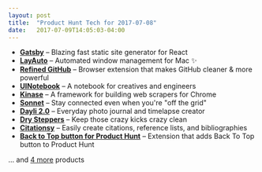 ```yaml
---
layout: post
title:  "Product Hunt Tech for 2017-07-08"
date:   2017-07-09T14:05:03-04:00
---
```


* **[Gatsby](https://www.producthunt.com/posts/gatsby-2?utm_campaign=producthunt-api&utm_medium=api&utm_source=Application%3A+Daily+Digest+RSS+%28ID%3A+3202%29)** – Blazing fast static site generator for React
* **[LayAuto](https://www.producthunt.com/posts/layauto?utm_campaign=producthunt-api&utm_medium=api&utm_source=Application%3A+Daily+Digest+RSS+%28ID%3A+3202%29)** – Automated window management for Mac ✨
* **[Refined GitHub](https://www.producthunt.com/posts/refined-github?utm_campaign=producthunt-api&utm_medium=api&utm_source=Application%3A+Daily+Digest+RSS+%28ID%3A+3202%29)** – Browser extension that makes GitHub cleaner & more powerful
* **[UINotebook](https://www.producthunt.com/posts/uinotebook?utm_campaign=producthunt-api&utm_medium=api&utm_source=Application%3A+Daily+Digest+RSS+%28ID%3A+3202%29)** – A notebook for creatives and engineers
* **[Kinase](https://www.producthunt.com/posts/kinase?utm_campaign=producthunt-api&utm_medium=api&utm_source=Application%3A+Daily+Digest+RSS+%28ID%3A+3202%29)** – A framework for building web scrapers for Chrome
* **[Sonnet](https://www.producthunt.com/posts/sonnet-2?utm_campaign=producthunt-api&utm_medium=api&utm_source=Application%3A+Daily+Digest+RSS+%28ID%3A+3202%29)** – Stay connected even when you're "off the grid"
* **[Dayli 2.0](https://www.producthunt.com/posts/dayli-2-0?utm_campaign=producthunt-api&utm_medium=api&utm_source=Application%3A+Daily+Digest+RSS+%28ID%3A+3202%29)** – Everyday photo journal and timelapse creator
* **[Dry Steppers](https://www.producthunt.com/posts/dry-steppers?utm_campaign=producthunt-api&utm_medium=api&utm_source=Application%3A+Daily+Digest+RSS+%28ID%3A+3202%29)** – Keep those crazy kicks crazy clean
* **[Citationsy](https://www.producthunt.com/posts/citationsy?utm_campaign=producthunt-api&utm_medium=api&utm_source=Application%3A+Daily+Digest+RSS+%28ID%3A+3202%29)** – Easily create citations, reference lists, and bibliographies
* **[Back to Top button for Product Hunt](https://www.producthunt.com/posts/back-to-top-button-for-product-hunt?utm_campaign=producthunt-api&utm_medium=api&utm_source=Application%3A+Daily+Digest+RSS+%28ID%3A+3202%29)** – Extension that adds Back To Top button to Product Hunt

… and [4 more](https://www.producthunt.com/tech) products